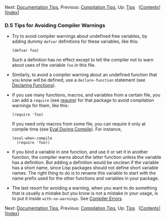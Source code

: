 <!-- This is the GNU Emacs Lisp Reference Manual
corresponding to Emacs version 27.2.

Copyright (C) 1990-1996, 1998-2021 Free Software Foundation,
Inc.

Permission is granted to copy, distribute and/or modify this document
under the terms of the GNU Free Documentation License, Version 1.3 or
any later version published by the Free Software Foundation; with the
Invariant Sections being "GNU General Public License," with the
Front-Cover Texts being "A GNU Manual," and with the Back-Cover
Texts as in (a) below.  A copy of the license is included in the
section entitled "GNU Free Documentation License."

(a) The FSF's Back-Cover Text is: "You have the freedom to copy and
modify this GNU manual.  Buying copies from the FSF supports it in
developing GNU and promoting software freedom." -->

<!-- Created by GNU Texinfo 6.7, http://www.gnu.org/software/texinfo/ -->

Next: [Documentation Tips](Documentation-Tips.html), Previous: [Compilation Tips](Compilation-Tips.html), Up: [Tips](Tips.html)   \[[Contents](index.html#SEC_Contents "Table of contents")]\[[Index](Index.html "Index")]

### D.5 Tips for Avoiding Compiler Warnings

*   Try to avoid compiler warnings about undefined free variables, by adding dummy `defvar` definitions for these variables, like this:

        (defvar foo)

    Such a definition has no effect except to tell the compiler not to warn about uses of the variable `foo` in this file.

*   Similarly, to avoid a compiler warning about an undefined function that you know *will* be defined, use a `declare-function` statement (see [Declaring Functions](Declaring-Functions.html)).

*   If you use many functions, macros, and variables from a certain file, you can add a `require` (see [require](Named-Features.html)) for that package to avoid compilation warnings for them, like this:

        (require 'foo)

    If you need only macros from some file, you can require it only at compile time (see [Eval During Compile](Eval-During-Compile.html)). For instance,

        (eval-when-compile
          (require 'foo))

*   If you bind a variable in one function, and use it or set it in another function, the compiler warns about the latter function unless the variable has a definition. But adding a definition would be unclean if the variable has a short name, since Lisp packages should not define short variable names. The right thing to do is to rename this variable to start with the name prefix used for the other functions and variables in your package.

*   The last resort for avoiding a warning, when you want to do something that is usually a mistake but you know is not a mistake in your usage, is to put it inside `with-no-warnings`. See [Compiler Errors](Compiler-Errors.html).

Next: [Documentation Tips](Documentation-Tips.html), Previous: [Compilation Tips](Compilation-Tips.html), Up: [Tips](Tips.html)   \[[Contents](index.html#SEC_Contents "Table of contents")]\[[Index](Index.html "Index")]
